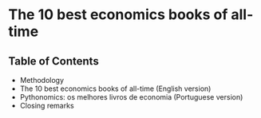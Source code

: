 # The 10 best economics books of all-time
## Table of Contents
- Methodology
- The 10 best economics books of all-time (English version)
- Pythonomics: os melhores livros de economia (Portuguese version)
- Closing remarks
